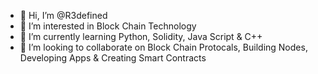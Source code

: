 - 👋 Hi, I’m @R3defined
- 👀 I’m interested in Block Chain Technology
- 🌱 I’m currently learning Python, Solidity, Java Script & C++
- 💞️ I’m looking to collaborate on Block Chain Protocals, Building Nodes, Developing Apps & Creating Smart Contracts
